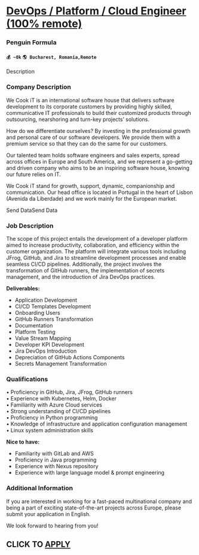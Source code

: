 # [DevOps / Platform / Cloud Engineer (100% remote)](https://www.remotewlb.com/apply/devops-platform-cloud-engineer-100-remote-72726)  
### Penguin Formula  
#### `💰 ~0k` `🌎 Bucharest, Romania,Remote`  

Description

### Company Description

We Cook iT is an international software house that delivers software development to its corporate customers by providing highly skilled, communicative IT professionals to build their customized products through outsourcing, nearshoring and turn-key projects’ solutions.

How do we differentiate ourselves? By investing in the professional growth and personal care of our software developers. We provide them with a premium service so that they can do the same for our customers.

Our talented team holds software engineers and sales experts, spread across offices in Europe and South America, and we represent a go-getting and driven company who aims to be an inspiring software house, knowing our future relies on IT.

We Cook iT stand for growth, support, dynamic, companionship and communication. Our head office is located in Portugal in the heart of Lisbon (Avenida da Liberdade) and we work mainly for the European market.

Send DataSend Data

### Job Description

The scope of this project entails the development of a developer platform aimed to increase productivity, collaboration, and efficiency within the customer organization. The platform will integrate various tools including JFrog, GitHub, and Jira to streamline development processes and enable seamless CI/CD pipelines. Additionally, the project involves the transformation of GitHub runners, the implementation of secrets management, and the introduction of Jira DevOps practices.  
  
  
**Deliverables:**

  * Application Development
  * CI/CD Templates Development
  * Onboarding Users
  * GitHub Runners Transformation
  * Documentation
  * Platform Testing
  * Value Stream Mapping
  * Developer KPI Development
  * Jira DevOps Introduction
  * Depreciation of GitHub Actions Components
  * Secrets Management Transformation

### Qualifications

• Proficiency in GitHub, Jira, JFrog, GitHub runners  
• Experience with Kubernetes, Helm, Docker  
• Familiarity with Azure Cloud services  
• Strong understanding of CI/CD pipelines  
• Proficiency in Python programming  
• Knowledge of infrastructure and application configuration management  
• Linux system administration skills  
  
  
**Nice to have:**

  * Familiarity with GitLab and AWS
  * Proficiency in Java programming
  * Experience with Nexus repository
  * Experience with large language model & prompt engineering

### Additional Information

If you are interested in working for a fast-paced multinational company and being a part of exciting state-of-the-art projects across Europe, please submit your application in English.

We look forward to hearing from you!

  
## CLICK TO [APPLY](https://www.remotewlb.com/apply/devops-platform-cloud-engineer-100-remote-72726)

